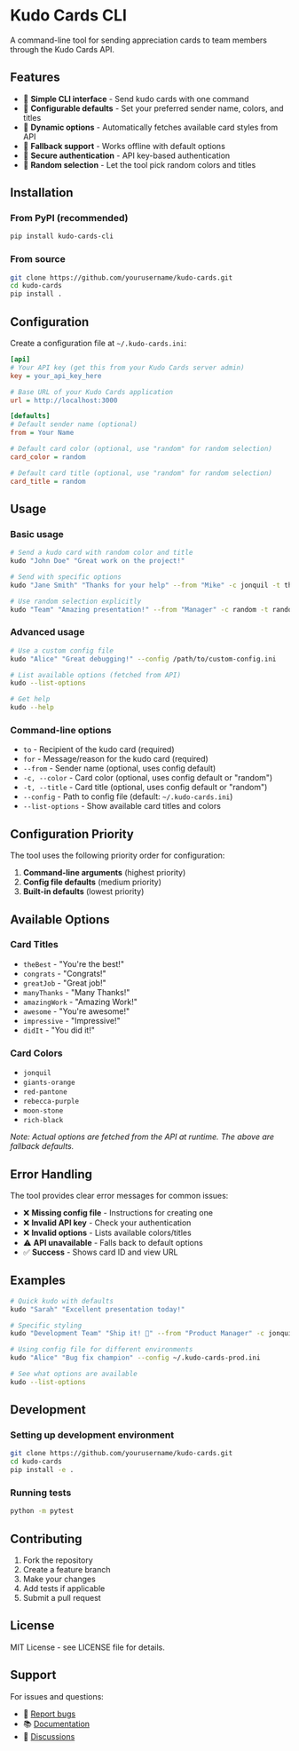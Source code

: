 # Kudo Cards CLI

A command-line tool for sending appreciation cards to team members through the Kudo Cards API.

## Features

- 🎯 **Simple CLI interface** - Send kudo cards with one command
- 🔧 **Configurable defaults** - Set your preferred sender name, colors, and titles
- 🎨 **Dynamic options** - Automatically fetches available card styles from API
- 🔄 **Fallback support** - Works offline with default options
- 🔑 **Secure authentication** - API key-based authentication
- 🎲 **Random selection** - Let the tool pick random colors and titles

## Installation

### From PyPI (recommended)

```bash
pip install kudo-cards-cli
```

### From source

```bash
git clone https://github.com/yourusername/kudo-cards.git
cd kudo-cards
pip install .
```

## Configuration

Create a configuration file at `~/.kudo-cards.ini`:

```ini
[api]
# Your API key (get this from your Kudo Cards server admin)
key = your_api_key_here

# Base URL of your Kudo Cards application
url = http://localhost:3000

[defaults]
# Default sender name (optional)
from = Your Name

# Default card color (optional, use "random" for random selection)
card_color = random

# Default card title (optional, use "random" for random selection)
card_title = random
```

## Usage

### Basic usage

```bash
# Send a kudo card with random color and title
kudo "John Doe" "Great work on the project!"

# Send with specific options
kudo "Jane Smith" "Thanks for your help" --from "Mike" -c jonquil -t theBest

# Use random selection explicitly
kudo "Team" "Amazing presentation!" --from "Manager" -c random -t random
```

### Advanced usage

```bash
# Use a custom config file
kudo "Alice" "Great debugging!" --config /path/to/custom-config.ini

# List available options (fetched from API)
kudo --list-options

# Get help
kudo --help
```

### Command-line options

- `to` - Recipient of the kudo card (required)
- `for` - Message/reason for the kudo card (required)
- `--from` - Sender name (optional, uses config default)
- `-c, --color` - Card color (optional, uses config default or "random")
- `-t, --title` - Card title (optional, uses config default or "random")
- `--config` - Path to config file (default: `~/.kudo-cards.ini`)
- `--list-options` - Show available card titles and colors

## Configuration Priority

The tool uses the following priority order for configuration:

1. **Command-line arguments** (highest priority)
2. **Config file defaults** (medium priority)
3. **Built-in defaults** (lowest priority)

## Available Options

### Card Titles
- `theBest` - "You're the best!"
- `congrats` - "Congrats!"
- `greatJob` - "Great job!"
- `manyThanks` - "Many Thanks!"
- `amazingWork` - "Amazing Work!"
- `awesome` - "You're awesome!"
- `impressive` - "Impressive!"
- `didIt` - "You did it!"

### Card Colors
- `jonquil`
- `giants-orange`
- `red-pantone`
- `rebecca-purple`
- `moon-stone`
- `rich-black`

*Note: Actual options are fetched from the API at runtime. The above are fallback defaults.*

## Error Handling

The tool provides clear error messages for common issues:

- ❌ **Missing config file** - Instructions for creating one
- ❌ **Invalid API key** - Check your authentication
- ❌ **Invalid options** - Lists available colors/titles
- ⚠️ **API unavailable** - Falls back to default options
- ✅ **Success** - Shows card ID and view URL

## Examples

```bash
# Quick kudo with defaults
kudo "Sarah" "Excellent presentation today!"

# Specific styling
kudo "Development Team" "Ship it! 🚀" --from "Product Manager" -c jonquil -t amazingWork

# Using config file for different environments
kudo "Alice" "Bug fix champion" --config ~/.kudo-cards-prod.ini

# See what options are available
kudo --list-options
```

## Development

### Setting up development environment

```bash
git clone https://github.com/yourusername/kudo-cards.git
cd kudo-cards
pip install -e .
```

### Running tests

```bash
python -m pytest
```

## Contributing

1. Fork the repository
2. Create a feature branch
3. Make your changes
4. Add tests if applicable
5. Submit a pull request

## License

MIT License - see LICENSE file for details.

## Support

For issues and questions:
- 🐛 [Report bugs](https://github.com/yourusername/kudo-cards/issues)
- 📚 [Documentation](https://github.com/yourusername/kudo-cards#readme)
- 💬 [Discussions](https://github.com/yourusername/kudo-cards/discussions)